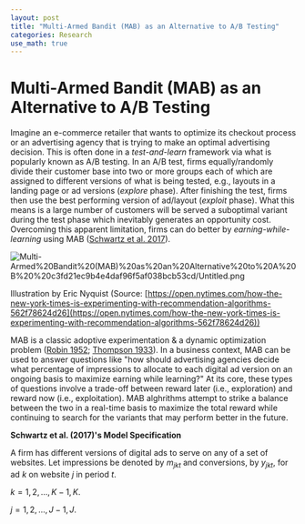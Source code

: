 ```yaml
---
layout: post
title: "Multi-Armed Bandit (MAB) as an Alternative to A/B Testing"
categories: Research
use_math: true
---
```


# Multi-Armed Bandit (MAB) as an Alternative to A/B Testing

Imagine an e-commerce retailer that wants to optimize its checkout process or an advertising agency that is trying to make an optimal advertising decision. This is often done in a *test-and-learn* framework via what is popularly known as A/B testing. In an A/B test, firms equally/randomly divide their customer base into two or more groups each of which are assigned to different versions of what is being tested, e.g., layouts in a landing page or ad versions (*explore* phase). After finishing the test, firms then use the best performing version of ad/layout (*exploit* phase). What this means is a large number of customers will be served a suboptimal variant during the test phase which inevitably generates an opportunity cost. Overcoming this apparent limitation, firms can do better by *earning-while-learning* using MAB ([Schwartz et al. 2017](https://pubsonline.informs.org/doi/10.1287/mksc.2016.1023)).

![Multi-Armed%20Bandit%20(MAB)%20as%20an%20Alternative%20to%20A%20B%20%20c3fd21ec9b4e4daf96f5af038bcb53cd/Untitled.png](Multi-Armed%20Bandit%20(MAB)%20as%20an%20Alternative%20to%20A%20B%20%20c3fd21ec9b4e4daf96f5af038bcb53cd/Untitled.png)

Illustration by Eric Nyquist (Source: [https://open.nytimes.com/how-the-new-york-times-is-experimenting-with-recommendation-algorithms-562f78624d26](https://open.nytimes.com/how-the-new-york-times-is-experimenting-with-recommendation-algorithms-562f78624d26))

MAB is a classic adoptive experimentation & a dynamic optimization problem ([Robin 1952](https://doi.org/10.1090/S0002-9904-1952-09620-8); [Thompson 1933](https://doi.org/10.1093/biomet/25.3-4.285)). In a business context, MAB can be used to answer questions like "how should advertising agencies decide what percentage of impressions to allocate to each digital ad version on an ongoing basis to maximize earning while learning?" At its core, these types of questions involve a trade-off between reward later (i.e., exploration) and reward now (i.e., exploitation). MAB alghrithms attempt to strike a balance between the two in a real-time basis to maximize the total reward while continuing to search for the variants that may perform better in the future.

**Schwartz et al. (2017)'s  Model Specification**

A firm has different versions of digital ads to serve on any of a set of websites. Let impressions be denoted by $m_{jkt}$  and conversions, by $y_{jkt}$, for ad $k$ on website $j$ in period $t$. 

$k = 1, 2, ..., K - 1, K$.

$j = 1, 2, ..., J - 1, J$. 
